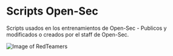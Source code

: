 # Scripts Open-Sec
Scripts usados en los entrenamientos de Open-Sec - Publicos y modificados o creados por el staff de Open-Sec.

![Image of RedTeamers](https://repository-images.githubusercontent.com/31440521/c260f880-8ddb-11e9-890c-e104094f8ebc)
